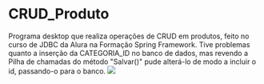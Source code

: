 # CRUD_Produto
Programa desktop que realiza operações de CRUD em produtos, feito no curso de JDBC da Alura na Formação Spring Framework.
Tive problemas quanto a inserção da CATEGORIA_ID no banco de dados, mas revendo a Pilha de chamadas do método "Salvar()" pude alterá-lo de modo a incluir o id, passando-o para o banco.
<img src="https://i.imgur.com/4U8ujf7.png">
